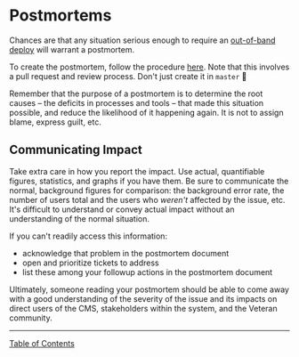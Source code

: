 # Postmortems

Chances are that any situation serious enough to require an [out-of-band deploy](./devops/deploy-oob.md) will warrant a postmortem.

To create the postmortem, follow the procedure [here](https://github.com/department-of-veterans-affairs/va.gov-team-sensitive/tree/master/Postmortems). Note that this involves a pull request and review process. Don't just create it in `master` :slightly_smiling_face:

Remember that the purpose of a postmortem is to determine the root causes – the deficits in processes and tools – that made this situation possible, and reduce the likelihood of it happening again. It is not to assign blame, express guilt, etc.

## Communicating Impact

Take extra care in how you report the impact. Use actual, quantifiable figures, statistics, and graphs if you have them. Be sure to communicate the normal, background figures for comparison: the background error rate, the number of users total and the users who _weren't_ affected by the issue, etc. It's difficult to understand or convey actual impact without an understanding of the normal situation.

If you can't readily access this information:

- acknowledge that problem in the postmortem document
- open and prioritize tickets to address
- list these among your followup actions in the postmortem document

Ultimately, someone reading your postmortem should be able to come away with a good understanding of the severity of the issue and its impacts on direct users of the CMS, stakeholders within the system, and the Veteran community.

----

[Table of Contents](../README.md)
